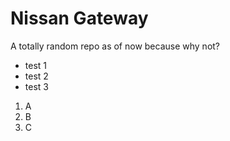 # Nissan Gateway

A totally random repo as of now because why not?

* test 1 
* test 2
* test 3

1. A
2. B
3. C
